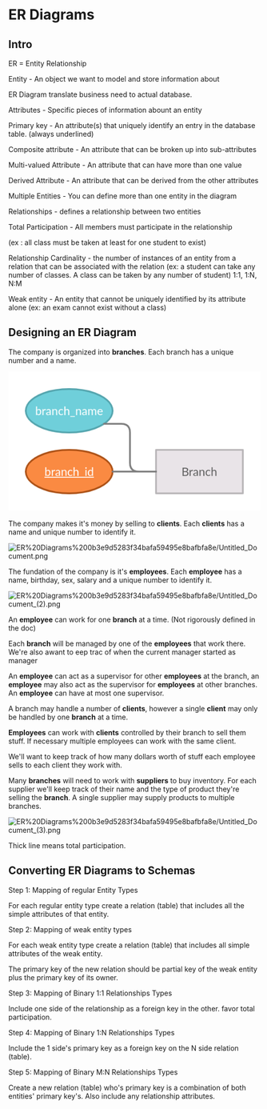# ER Diagrams

## Intro

ER = Entity Relationship

Entity - An object we want to model and store information about

ER Diagram translate business need to actual database.

Attributes - Specific pieces of information abount an entity

Primary key - An attribute(s) that uniquely identify an entry in the database table. (always underlined)

Composite attribute - An attribute that can be broken up into sub-attributes

Multi-valued Attribute - An attribute that can have more than one value

Derived Attribute - An attribute that can be derived from the other attributes

Multiple Entities - You can define more than one entity in the diagram

Relationships - defines a relationship between two entities

Total Participation - All members must participate in the relationship

(ex : all class must be taken at least for one student to exist)

Relationship Cardinality - the number of instances of an entity from a relation that can be associated with the relation (ex: a student can take any number of classes. A class can be taken by any number of student) 1:1, 1:N, N:M

Weak entity - An entity that cannot be uniquely identified by its attribute alone (ex: an exam cannot exist without a class)

## Designing an ER Diagram

The company is organized into **branches**. Each branch has a unique number and a name.

![alt text](https://github.com/TheJproject/Black-Hole-Orbital-Mechanics/blob/main/ER1.png?raw=true)

The company makes it's money by selling to **clients**. Each **clients** has a name and unique number to identify it.

![ER%20Diagrams%200b3e9d5283f34bafa59495e8bafbfa8e/Untitled_Document.png](ER%20Diagrams%200b3e9d5283f34bafa59495e8bafbfa8e/Untitled_Document.png)

The fundation of the company is it's **employees**. Each **employee** has a name, birthday, sex, salary and a unique number to identify it.

![ER%20Diagrams%200b3e9d5283f34bafa59495e8bafbfa8e/Untitled_Document_(2).png](ER%20Diagrams%200b3e9d5283f34bafa59495e8bafbfa8e/Untitled_Document_(2).png)

An **employee** can work for one **branch** at a time. (Not rigorously defined in the doc)

Each **branch** will be managed by one of the **employees** that work there. We're also awant to eep trac of when the current manager started as manager

An **employee** can act as a supervisor for other **employees** at the branch, an **employee** may also act as the supervisor for **employees** at other branches. An **employee** can have at most one supervisor.

A branch may handle a number of **clients**, however a single **client** may only be handled by one **branch** at a time.

**Employees** can work with **clients** controlled by their branch to sell them stuff. If necessary multiple employees can work with the same client.

We'll want to keep track of how many dollars worth of stuff each employee sells to each client they work with.

Many **branches** will need to work with **suppliers** to buy inventory. For each supplier we'll keep track of their name and the type of product they're selling the **branch**. A single supplier may supply products to multiple branches.

![ER%20Diagrams%200b3e9d5283f34bafa59495e8bafbfa8e/Untitled_Document_(3).png](ER%20Diagrams%200b3e9d5283f34bafa59495e8bafbfa8e/Untitled_Document_(3).png)

Thick line means total participation.

## Converting ER Diagrams to Schemas

Step 1: Mapping of regular Entity Types

For each regular entity type create a relation (table) that includes all the simple attributes of that entity.

Step 2: Mapping of weak entity types 

For each weak entity type create a relation (table) that includes all simple attributes of the weak entity.

The primary key of the new relation should be partial key of the weak entity plus the primary key of its owner.

Step 3: Mapping of Binary 1:1 Relationships Types

Include one side of the relationship as a foreign key in the other. favor total participation.

Step 4: Mapping of Binary 1:N Relationships Types

Include the 1 side's primary key as a foreign key on the N side relation (table).

Step 5: Mapping of Binary M:N Relationships Types

Create a new relation (table) who's primary key is a combination of both entities' primary key's. Also include any relationship attributes.

